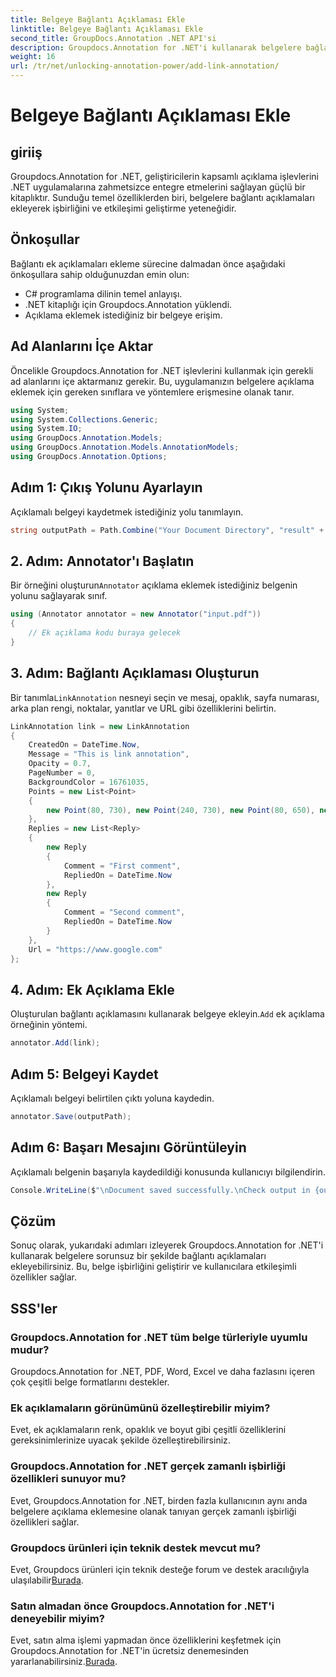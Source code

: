 ```yaml
---
title: Belgeye Bağlantı Açıklaması Ekle
linktitle: Belgeye Bağlantı Açıklaması Ekle
second_title: GroupDocs.Annotation .NET API'si
description: Groupdocs.Annotation for .NET'i kullanarak belgelere bağlantı açıklamalarını nasıl ekleyeceğinizi öğrenin. İşbirliğini ve etkileşimi zahmetsizce geliştirin.
weight: 16
url: /tr/net/unlocking-annotation-power/add-link-annotation/
---
```


# Belgeye Bağlantı Açıklaması Ekle

## giriiş
Groupdocs.Annotation for .NET, geliştiricilerin kapsamlı açıklama işlevlerini .NET uygulamalarına zahmetsizce entegre etmelerini sağlayan güçlü bir kitaplıktır. Sunduğu temel özelliklerden biri, belgelere bağlantı açıklamaları ekleyerek işbirliğini ve etkileşimi geliştirme yeteneğidir.
## Önkoşullar
Bağlantı ek açıklamaları ekleme sürecine dalmadan önce aşağıdaki önkoşullara sahip olduğunuzdan emin olun:
- C# programlama dilinin temel anlayışı.
- .NET kitaplığı için Groupdocs.Annotation yüklendi.
- Açıklama eklemek istediğiniz bir belgeye erişim.

## Ad Alanlarını İçe Aktar
Öncelikle Groupdocs.Annotation for .NET işlevlerini kullanmak için gerekli ad alanlarını içe aktarmanız gerekir. Bu, uygulamanızın belgelere açıklama eklemek için gereken sınıflara ve yöntemlere erişmesine olanak tanır.
```csharp
using System;
using System.Collections.Generic;
using System.IO;
using GroupDocs.Annotation.Models;
using GroupDocs.Annotation.Models.AnnotationModels;
using GroupDocs.Annotation.Options;
```
## Adım 1: Çıkış Yolunu Ayarlayın
Açıklamalı belgeyi kaydetmek istediğiniz yolu tanımlayın.
```csharp
string outputPath = Path.Combine("Your Document Directory", "result" + Path.GetExtension("input.pdf"));
```
## 2. Adım: Annotator'ı Başlatın
 Bir örneğini oluşturun`Annotator` açıklama eklemek istediğiniz belgenin yolunu sağlayarak sınıf.
```csharp
using (Annotator annotator = new Annotator("input.pdf"))
{
    // Ek açıklama kodu buraya gelecek
}
```
## 3. Adım: Bağlantı Açıklaması Oluşturun
 Bir tanımla`LinkAnnotation` nesneyi seçin ve mesaj, opaklık, sayfa numarası, arka plan rengi, noktalar, yanıtlar ve URL gibi özelliklerini belirtin.
```csharp
LinkAnnotation link = new LinkAnnotation
{
    CreatedOn = DateTime.Now,
    Message = "This is link annotation",
    Opacity = 0.7,
    PageNumber = 0,
    BackgroundColor = 16761035,
    Points = new List<Point>
    {
        new Point(80, 730), new Point(240, 730), new Point(80, 650), new Point(240, 650)
    },
    Replies = new List<Reply>
    {
        new Reply
        {
            Comment = "First comment",
            RepliedOn = DateTime.Now
        },
        new Reply
        {
            Comment = "Second comment",
            RepliedOn = DateTime.Now
        }
    },
    Url = "https://www.google.com"
};
```
## 4. Adım: Ek Açıklama Ekle
 Oluşturulan bağlantı açıklamasını kullanarak belgeye ekleyin.`Add` ek açıklama örneğinin yöntemi.
```csharp
annotator.Add(link);
```
## Adım 5: Belgeyi Kaydet
Açıklamalı belgeyi belirtilen çıktı yoluna kaydedin.
```csharp
annotator.Save(outputPath);
```
## Adım 6: Başarı Mesajını Görüntüleyin
Açıklamalı belgenin başarıyla kaydedildiği konusunda kullanıcıyı bilgilendirin.
```csharp
Console.WriteLine($"\nDocument saved successfully.\nCheck output in {outputPath}.");
```

## Çözüm
Sonuç olarak, yukarıdaki adımları izleyerek Groupdocs.Annotation for .NET'i kullanarak belgelere sorunsuz bir şekilde bağlantı açıklamaları ekleyebilirsiniz. Bu, belge işbirliğini geliştirir ve kullanıcılara etkileşimli özellikler sağlar.
## SSS'ler
### Groupdocs.Annotation for .NET tüm belge türleriyle uyumlu mudur?
Groupdocs.Annotation for .NET, PDF, Word, Excel ve daha fazlasını içeren çok çeşitli belge formatlarını destekler.
### Ek açıklamaların görünümünü özelleştirebilir miyim?
Evet, ek açıklamaların renk, opaklık ve boyut gibi çeşitli özelliklerini gereksinimlerinize uyacak şekilde özelleştirebilirsiniz.
### Groupdocs.Annotation for .NET gerçek zamanlı işbirliği özellikleri sunuyor mu?
Evet, Groupdocs.Annotation for .NET, birden fazla kullanıcının aynı anda belgelere açıklama eklemesine olanak tanıyan gerçek zamanlı işbirliği özellikleri sağlar.
### Groupdocs ürünleri için teknik destek mevcut mu?
 Evet, Groupdocs ürünleri için teknik desteğe forum ve destek aracılığıyla ulaşılabilir[Burada](https://forum.groupdocs.com/c/annotation/10).
### Satın almadan önce Groupdocs.Annotation for .NET'i deneyebilir miyim?
Evet, satın alma işlemi yapmadan önce özelliklerini keşfetmek için Groupdocs.Annotation for .NET'in ücretsiz denemesinden yararlanabilirsiniz.[Burada](https://purchase.groupdocs.com/temporary-license/).